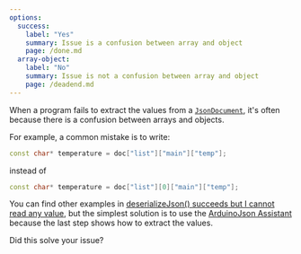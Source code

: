```yaml
---
options:
  success:
    label: "Yes"
    summary: Issue is a confusion between array and object
    page: /done.md
  array-object:
    label: "No"
    summary: Issue is not a confusion between array and object
    page: /deadend.md
---
```


When a program fails to extract the values from a [`JsonDocument`](/v6/api/jsondocument/), it's often because there is a confusion between arrays and objects.

For example, a common mistake is to write:

```c++
const char* temperature = doc["list"]["main"]["temp"];
```

instead of

```c++
const char* temperature = doc["list"][0]["main"]["temp"];
```

You can find other examples in [deserializeJson() succeeds but I cannot read any value](/v6/issues/cannot-get-values/), but the simplest solution is to use the [ArduinoJson Assistant](/v6/assistant/) because the last step shows how to extract the values.

Did this solve your issue?